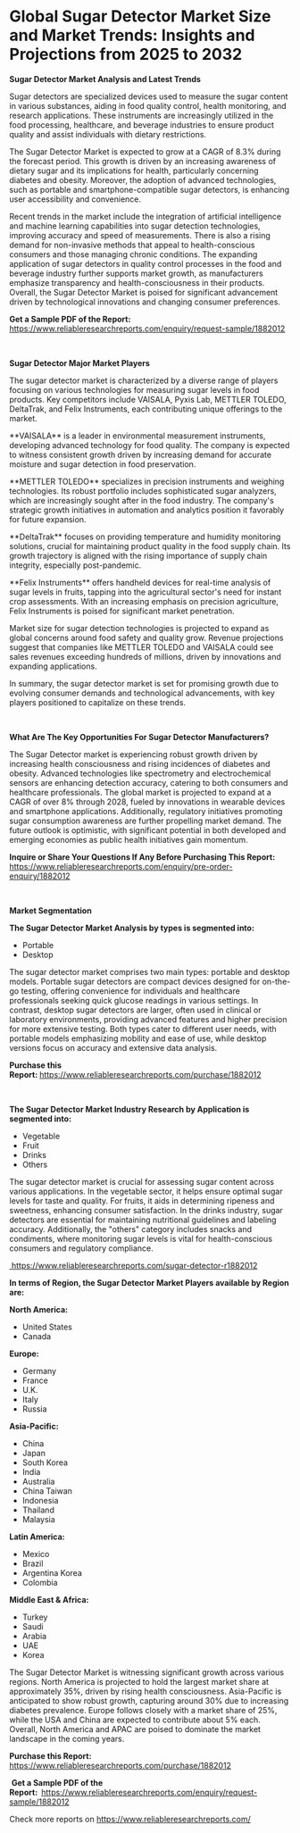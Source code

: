 <p><h1>Global Sugar Detector Market Size and Market Trends: Insights and Projections from 2025 to 2032</h1></p><p><strong>Sugar Detector Market Analysis and Latest Trends</strong></p>
<p><p>Sugar detectors are specialized devices used to measure the sugar content in various substances, aiding in food quality control, health monitoring, and research applications. These instruments are increasingly utilized in the food processing, healthcare, and beverage industries to ensure product quality and assist individuals with dietary restrictions.</p><p>The Sugar Detector Market is expected to grow at a CAGR of 8.3% during the forecast period. This growth is driven by an increasing awareness of dietary sugar and its implications for health, particularly concerning diabetes and obesity. Moreover, the adoption of advanced technologies, such as portable and smartphone-compatible sugar detectors, is enhancing user accessibility and convenience. </p><p>Recent trends in the market include the integration of artificial intelligence and machine learning capabilities into sugar detection technologies, improving accuracy and speed of measurements. There is also a rising demand for non-invasive methods that appeal to health-conscious consumers and those managing chronic conditions. The expanding application of sugar detectors in quality control processes in the food and beverage industry further supports market growth, as manufacturers emphasize transparency and health-consciousness in their products. Overall, the Sugar Detector Market is poised for significant advancement driven by technological innovations and changing consumer preferences.</p></p>
<p><strong>Get a Sample PDF of the Report:&nbsp;</strong> <a href="https://www.reliableresearchreports.com/enquiry/request-sample/1882012?utm_campaign=3131&utm_medium=2&utm_source=Github&utm_content=ia&utm_term=11042025&utm_id=sugar-detector">https://www.reliableresearchreports.com/enquiry/request-sample/1882012</a></p>
<p>&nbsp;</p>
<p><strong>Sugar Detector Major Market Players</strong></p>
<p><p>The sugar detector market is characterized by a diverse range of players focusing on various technologies for measuring sugar levels in food products. Key competitors include VAISALA, Pyxis Lab, METTLER TOLEDO, DeltaTrak, and Felix Instruments, each contributing unique offerings to the market.</p><p>**VAISALA** is a leader in environmental measurement instruments, developing advanced technology for food quality. The company is expected to witness consistent growth driven by increasing demand for accurate moisture and sugar detection in food preservation.</p><p>**METTLER TOLEDO** specializes in precision instruments and weighing technologies. Its robust portfolio includes sophisticated sugar analyzers, which are increasingly sought after in the food industry. The company's strategic growth initiatives in automation and analytics position it favorably for future expansion.</p><p>**DeltaTrak** focuses on providing temperature and humidity monitoring solutions, crucial for maintaining product quality in the food supply chain. Its growth trajectory is aligned with the rising importance of supply chain integrity, especially post-pandemic.</p><p>**Felix Instruments** offers handheld devices for real-time analysis of sugar levels in fruits, tapping into the agricultural sector's need for instant crop assessments. With an increasing emphasis on precision agriculture, Felix Instruments is poised for significant market penetration.</p><p>Market size for sugar detection technologies is projected to expand as global concerns around food safety and quality grow. Revenue projections suggest that companies like METTLER TOLEDO and VAISALA could see sales revenues exceeding hundreds of millions, driven by innovations and expanding applications. </p><p>In summary, the sugar detector market is set for promising growth due to evolving consumer demands and technological advancements, with key players positioned to capitalize on these trends.</p></p>
<p>&nbsp;</p>
<p><strong>What Are The Key Opportunities For Sugar Detector Manufacturers?</strong></p>
<p><p>The Sugar Detector market is experiencing robust growth driven by increasing health consciousness and rising incidences of diabetes and obesity. Advanced technologies like spectrometry and electrochemical sensors are enhancing detection accuracy, catering to both consumers and healthcare professionals. The global market is projected to expand at a CAGR of over 8% through 2028, fueled by innovations in wearable devices and smartphone applications. Additionally, regulatory initiatives promoting sugar consumption awareness are further propelling market demand. The future outlook is optimistic, with significant potential in both developed and emerging economies as public health initiatives gain momentum.</p></p>
<p><strong>Inquire or Share Your Questions If Any Before Purchasing This Report:</strong> <a href="https://www.reliableresearchreports.com/enquiry/pre-order-enquiry/1882012?utm_campaign=3131&utm_medium=2&utm_source=Github&utm_content=ia&utm_term=11042025&utm_id=sugar-detector">https://www.reliableresearchreports.com/enquiry/pre-order-enquiry/1882012</a></p>
<p>&nbsp;</p>
<p><strong>Market Segmentation</strong></p>
<p><strong>The Sugar Detector Market Analysis by types is segmented into:</strong></p>
<p><ul><li>Portable</li><li>Desktop</li></ul></p>
<p><p>The sugar detector market comprises two main types: portable and desktop models. Portable sugar detectors are compact devices designed for on-the-go testing, offering convenience for individuals and healthcare professionals seeking quick glucose readings in various settings. In contrast, desktop sugar detectors are larger, often used in clinical or laboratory environments, providing advanced features and higher precision for more extensive testing. Both types cater to different user needs, with portable models emphasizing mobility and ease of use, while desktop versions focus on accuracy and extensive data analysis.</p></p>
<p><strong>Purchase this Report:&nbsp;</strong><a href="https://www.reliableresearchreports.com/purchase/1882012?utm_campaign=3131&utm_medium=2&utm_source=Github&utm_content=ia&utm_term=11042025&utm_id=sugar-detector">https://www.reliableresearchreports.com/purchase/1882012</a></p>
<p>&nbsp;</p>
<p><strong>The Sugar Detector Market Industry Research by Application is segmented into:</strong></p>
<p><ul><li>Vegetable</li><li>Fruit</li><li>Drinks</li><li>Others</li></ul></p>
<p><p>The sugar detector market is crucial for assessing sugar content across various applications. In the vegetable sector, it helps ensure optimal sugar levels for taste and quality. For fruits, it aids in determining ripeness and sweetness, enhancing consumer satisfaction. In the drinks industry, sugar detectors are essential for maintaining nutritional guidelines and labeling accuracy. Additionally, the "others" category includes snacks and condiments, where monitoring sugar levels is vital for health-conscious consumers and regulatory compliance.</p></p>
<p><a href="https://www.reliableresearchreports.com/sugar-detector-r1882012?utm_campaign=3131&utm_medium=2&utm_source=Github&utm_content=ia&utm_term=11042025&utm_id=sugar-detector">&nbsp;https://www.reliableresearchreports.com/sugar-detector-r1882012</a></p>
<p><strong>In terms of Region, the Sugar Detector Market Players available by Region are:</strong></p>
<p>
    <p> <strong> North America: </strong>
        <ul>
            <li>United States</li>
            <li>Canada</li>
        </ul>
        </p> 
    <p> <strong> Europe: </strong>
        <ul>
            <li>Germany</li>
            <li>France</li>
            <li>U.K.</li>
            <li>Italy</li>
            <li>Russia</li>
        </ul>
        </p> 
    <p> <strong> Asia-Pacific: </strong>
        <ul>
            <li>China</li>
            <li>Japan</li>
            <li>South Korea</li>
            <li>India</li>
            <li>Australia</li>
            <li>China Taiwan</li>
            <li>Indonesia</li>
            <li>Thailand</li>
            <li>Malaysia</li>
        </ul>
        </p> 
    <p> <strong> Latin America: </strong>
        <ul>
            <li>Mexico</li>
            <li>Brazil</li>
            <li>Argentina Korea</li>
            <li>Colombia</li>
        </ul>
        </p> 
    <p> <strong> Middle East & Africa: </strong>
        <ul>
            <li>Turkey</li>
            <li>Saudi</li>
            <li>Arabia</li>
            <li>UAE</li>
            <li>Korea</li>
        </ul>
    </p>
    </p>
<p><p>The Sugar Detector Market is witnessing significant growth across various regions. North America is projected to hold the largest market share at approximately 35%, driven by rising health consciousness. Asia-Pacific is anticipated to show robust growth, capturing around 30% due to increasing diabetes prevalence. Europe follows closely with a market share of 25%, while the USA and China are expected to contribute about 5% each. Overall, North America and APAC are poised to dominate the market landscape in the coming years.</p></p>
<p><strong>Purchase this Report: </strong><a href="https://www.reliableresearchreports.com/purchase/1882012?utm_campaign=3131&utm_medium=2&utm_source=Github&utm_content=ia&utm_term=11042025&utm_id=sugar-detector">https://www.reliableresearchreports.com/purchase/1882012</a></p>
<p>&nbsp;<strong>Get a Sample PDF of the Report:&nbsp;&nbsp;</strong><a href="https://www.reliableresearchreports.com/enquiry/request-sample/1882012?utm_campaign=3131&utm_medium=2&utm_source=Github&utm_content=ia&utm_term=11042025&utm_id=sugar-detector">https://www.reliableresearchreports.com/enquiry/request-sample/1882012</a></p>
<p><strong></strong></p>
<p>Check more reports on <a href="https://www.reliableresearchreports.com/?utm_campaign=3131&utm_medium=2&utm_source=Github&utm_content=ia&utm_term=11042025&utm_id=sugar-detector">https://www.reliableresearchreports.com/</a></p>